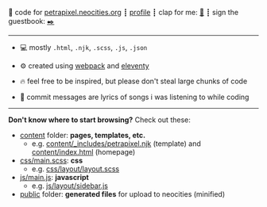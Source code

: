 :ribbon: code for [petrapixel.neocities.org](https://petrapixel.neocities.org/) ┋ [profile](https://neocities.org/site/petrapixel) ┋ clap for me: [:clap:](http://clap.fc2.com/post/petrapixel/?url=https%3A%2F%2Fpetrapixel.neocities.org%2F&title=petrapixel) ┋ sign the guestbook: [:black_nib:](http://users3.smartgb.com/g/g.php?a=s&i=g36-36055-1e)

---

- :computer: mostly `.html`, `.njk`, `.scss`, `.js`, `.json`

- :gear: created using [webpack](https://webpack.js.org/) and [eleventy](https://www.11ty.dev/)

- :fire: feel free to be inspired, but please don't steal large chunks of code

- :musical_note: commit messages are lyrics of songs i was listening to while coding

---

**Don't know where to start browsing?** Check out these:

- [content](https://github.com/petracoding/petrapixel.neocities.org/blob/master/content) folder: **pages, templates, etc.**
  - e.g. [content/\_includes/petrapixel.njk](https://github.com/petracoding/petrapixel.neocities.org/blob/master/content/_includes/petrapixel.njk) (template) and [content/index.html](https://github.com/petracoding/petrapixel.neocities.org/blob/master/content/index.html) (homepage)
- [css/main.scss](https://github.com/petracoding/petrapixel.neocities.org/blob/master/css/main.scss): **css**
  - e.g. [css/layout/layout.scss](https://github.com/petracoding/petrapixel.neocities.org/blob/master/css/layout/layout.scss)
- [js/main.js](https://github.com/petracoding/petrapixel.neocities.org/blob/master/js/main.js): **javascript**
  - e.g. [js/layout/sidebar.js](https://github.com/petracoding/petrapixel.neocities.org/blob/master/js/layout/sidebar.js)
- [public](https://github.com/petracoding/petrapixel.neocities.org/blob/master/public) folder: **generated files** for upload to neocities (minified)
